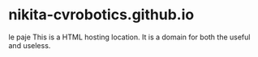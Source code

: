 # nikita-cvrobotics.github.io
le paje
This is a HTML hosting location. It is a domain for both the useful and useless.
